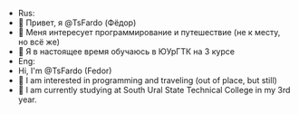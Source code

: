 - Rus:
- 👋 Привет, я @TsFardo (Фёдор)
- 👀 Меня интересует программирование и путешествие (не к месту, но всё же)
- 🌱 Я в настоящее время обучаюсь в ЮУрГТК на 3 курсе
- Eng:
- Hi, I'm @TsFardo (Fedor)
- 👀 I am interested in programming and traveling (out of place, but still)
- 🌱 I am currently studying at South Ural State Technical College in my 3rd year.
